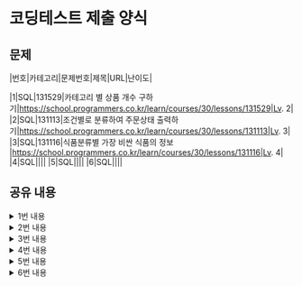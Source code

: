# 코딩테스트 제출 양식

## 문제

|번호|카테고리|문제번호|제목|URL|난이도|

|1|SQL|131529|카테고리 별 상품 개수 구하기|https://school.programmers.co.kr/learn/courses/30/lessons/131529|Lv. 2|
|2|SQL|131113|조건별로 분류하여 주문상태 출력하기|https://school.programmers.co.kr/learn/courses/30/lessons/131113|Lv. 3|
|3|SQL|131116|식품분류별 가장 비싼 식품의 정보 |https://school.programmers.co.kr/learn/courses/30/lessons/131116|Lv. 4|
|4|SQL||||
|5|SQL||||
|6|SQL||||

## 공유 내용
  
<details>
<summary>1번 내용</summary>
<div markdown="1">

  ```sql
  #코드 공유
  ## 주석 필수
  SELECT LEFT(PRODUCT_CODE, 2) AS CATEGORY, COUNT(*)
  FROM PRODUCT
  GROUP BY CATEGORY
  ```
  LEFT(컬럼, n) : 컬럼의 값에서 왼쪽에서 n만큼만 반환
* 관련 내용 링크(블로그 등)

  *

</div>
</details>


<details>
<summary>2번 내용</summary>
<div markdown="1">

  ```sql
  #코드 공유
  ## 주석 필수
  SELECT ORDER_ID, PRODUCT_ID, DATE_FORMAT(OUT_DATE, '%Y-%m-%d') AS OUT_DATE,
  CASE WHEN OUT_DATE <= '2022-05-01' THEN '출고완료' 
    WHEN OUT_DATE > '2022-05-01' THEN '출고대기'
    ELSE '출고미정'
  END AS '출고여부'
  FROM FOOD_ORDER
  ORDER BY ORDER_ID ASC

  ```
  CASE WHEN 다 쓴 뒤 END 까먹지 말기!
* 관련 내용 링크(블로그 등)

  *

</div>
</details>

<details>
<summary>3번 내용</summary>
<div markdown="1">

  ```sql
  #코드 공유
  ## 주석 필수
  SELECT CATEGORY, PRICE AS MAX_PRICE, PRODUCT_NAME
  FROM FOOD_PRODUCT
  WHERE CATEGORY IN ('과자', '국', '김치', '식용유') AND PRICE IN (SELECT MAX(PRICE) FROM FOOD_PRODUCT GROUP BY CATEGORY)
  ORDER BY PRICE DESC

  ```
  WHERE절에서 두 가지 조건 어떻게 이어졌는지 기억하기!
  서브쿼리 확인 
  
* 관련 내용 링크(블로그 등)

  *

</div>
</details>


<details>
<summary>4번 내용</summary>
<div markdown="1">

  ```python
  #코드 공유
  ## 주석 필수


  ```
* 관련 내용 링크(블로그 등)

  *

</div>
</details>


<details>
<summary>5번 내용</summary>
<div markdown="1">

  ```python
  #코드 공유
  ## 주석 필수


  ```
* 관련 내용 링크(블로그 등)

  *

</div>
</details>


<details>
<summary>6번 내용</summary>
<div markdown="1">

  ```python
  #코드 공유
  ## 주석 필수


  ```
* 관련 내용 링크(블로그 등)

  *

</div>
</details>
